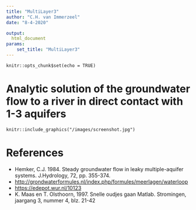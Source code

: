 ```yaml
---
title: "MultiLayer3"
author: "C.H. van Immerzeel"
date: "8-4-2020"

output: 
  html_document    
params: 
    set_title: "MultiLayer3"
---
```


```{r setup, include=FALSE}
knitr::opts_chunk$set(echo = TRUE)
```

# Analytic solution of the groundwater flow to a river in direct contact with 1-3 aquifers

```{r screenshot, echo=FALSE, fig.cap="", out.width = '40%'}
knitr::include_graphics("/images/screenshot.jpg")
```

# References

- Hemker, C.J. 1984. Steady groundwater flow in leaky multiple-aquifer systems. J.Hydrology, 72, pp. 355-374.
- <http://grondwaterformules.nl/index.php/formules/meerlagen/waterloop>
- <https://edepot.wur.nl/10123>
- K. Maas en T. Olsthoorn, 1997. Snelle oudjes gaan Matlab. Stromingen, jaargang 3, nummer 4, blz. 21-42